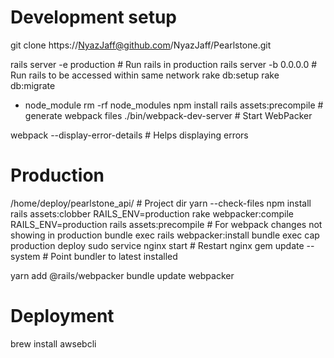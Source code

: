 # Development setup
git clone https://NyazJaff@github.com/NyazJaff/Pearlstone.git

rails server -e production    # Run rails in production
rails server -b 0.0.0.0       # Run rails to be accessed within same network
rake db:setup
rake db:migrate



- node_module
rm -rf node_modules
npm install
rails assets:precompile # generate webpack files
./bin/webpack-dev-server     # Start WebPacker



webpack --display-error-details # Helps displaying errors


# Production 

/home/deploy/pearlstone_api/ # Project dir
yarn --check-files
npm install
rails assets:clobber
RAILS_ENV=production rake webpacker:compile
RAILS_ENV=production rails assets:precompile # For webpack changes not showing in production
bundle exec rails webpacker:install
bundle exec cap production deploy 
sudo service nginx start          # Restart nginx
gem update --system               # Point bundler to latest installed

yarn add @rails/webpacker
bundle update webpacker
# Deployment
brew install awsebcli
